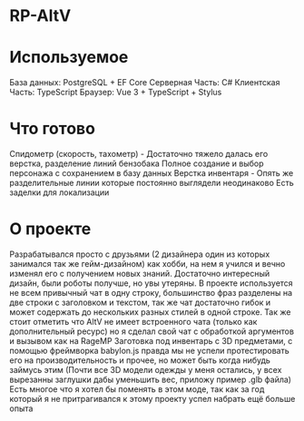 # RP-AltV

# Используемое
  База данных: PostgreSQL + EF Core
  Серверная Часть: C#
  Клиентская Часть: TypeScript
  Браузер: Vue 3 + TypeScript + Stylus

# Что готово
  Спидометр (скорость, тахометр) - Достаточно тяжело далась его верстка, разделение линий бензобака
  Полное создание и выбор персонажа с сохранением в базу данных
  Верстка инвентаря - Опять же разделительные линии которые постоянно выглядели неодинаково
  Есть заделки для локализации

# О проекте
  Разрабатывался просто с друзьями (2 дизайнера один из которых занимался так же гейм-дизайном) как хобби, на нем я учился и вечно изменял его с получением новых знаний.
  Достаточно интересный дизайн, были роботы получше, но увы утеряны.
  В проекте используется не всем привычный чат в одну строку, большинство фраз разделены на две строки с заголовком и текстом, так же чат достаточно гибок и может содержать до нескольких разных стилей в одной строке. Так же стоит отметить что AltV не имеет встроенного чата (только как дополнительный ресурс) но я сделал     свой чат с обработкой аргументов и вызывом как на RageMP
  Заготовка под инвентарь с 3D предметами, с помощью фреймворка babylon.js правда мы не успели протестировать его на производительность и прочее, но может быть когда нибудь займусь этим (Почти все 3D модели одежды у меня остались, у всех вырезанны заглушки дабы уменьшить вес, приложу пример .glb файла)
  Есть многое что я хотел бы поменять в этом моде, так как за год который я не притрагивался к этому проекту успел набрать ещё больше опыта
